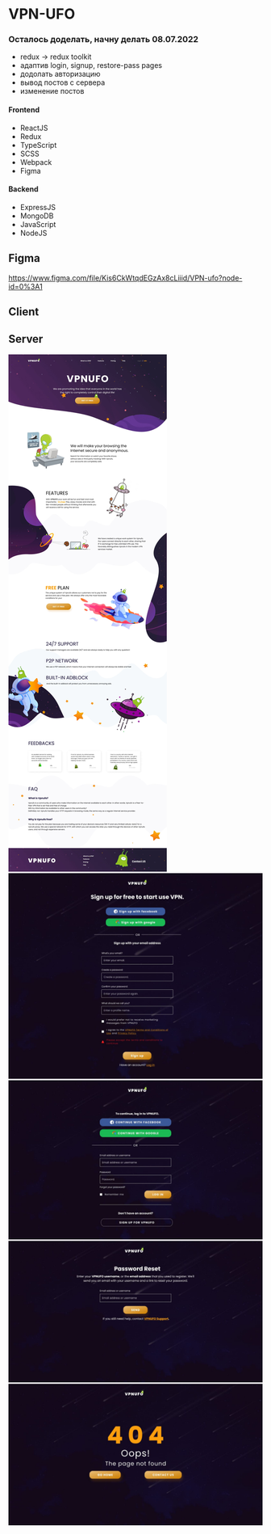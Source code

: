 # VPN-UFO

### Осталось доделать, начну делать 08.07.2022

- redux -> redux toolkit
- адаптив login, signup, restore-pass pages
- додолать авторизацию
- вывод постов с сервера
- изменение постов

#### Frontend

- ReactJS
- Redux
- TypeScript
- SCSS
- Webpack
- Figma

#### Backend

- ExpressJS
- MongoDB
- JavaScript
- NodeJS

## Figma

https://www.figma.com/file/Kis6CkWtqdEGzAx8cLiiid/VPN-ufo?node-id=0%3A1

## Client

## Server

![Landing-page-preview](./preview-images/preview-1.jpg)
![Sign-up-preview](./preview-images/preview-2.jpg)
![Log-in-preview](./preview-images/preview-3.jpg)
![Reset-Password-preview](./preview-images/preview-4.jpg)
![Page-404-preview](./preview-images/preview-5.jpg)
